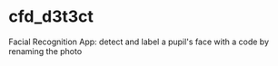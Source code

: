 # cfd_d3t3ct
Facial Recognition App: detect and label a pupil's face with a code by renaming the photo
